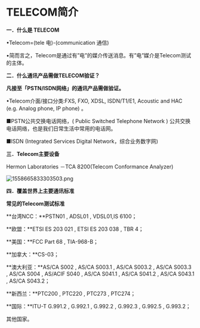 # TELECOM简介

**一．什么是 TELECOM**

•Telecom=(tele 电)-(communication 通信)

•简而言之，Telecom是通过有”电”的媒介传送消息。有”电”媒介是Telecom测试的主体。

 

**二．什么通讯产品需做TELECOM验证？**

**凡接至「PSTN/ISDN网络」的通讯产品需做验证。**

•Telecom介面/接口分类:FXS, FXO, XDSL, ISDN/T1/E1, Acoustic and HAC (e.g. Analog phone, IP phone) 。

 

■PSTN公共交换电话网络，( Public Switched Telephone Network ) 公共交换电话网络，也是我们日常生活中常用的电话网。

■ISDN (Integrated Services Digital Network，综合业务数字网)

 

 

**三．Telecom主要设备**

Hermon Laboratories －TCA 8200(Telecom Conformance Analyzer)

![1558665833303503.png](file:///C:\Users\ADMINI~1\AppData\Local\Temp\msohtmlclip1\01\clip_image002.jpg)

 

**四．覆盖世界上主要通讯标准**

**常见的Telecom测试标准**

**台湾NCC：**PSTN01 , ADSL01 , VDSL01,IS 6100；

**欧盟：**ETSI ES 203 021 , ETSI ES 203 038 , TBR 4；

**美国：**FCC Part 68 , TIA-968-B；

**加拿大：**CS-03；

**澳大利亚：**AS/CA S002 , AS/CA S003.1 , AS/CA S003.2 , AS/CA S003.3 , AS/CA S004 , AS/ACIF S040 , AS/CA S041.1 , AS/CA S041.2 , AS/CA S043.1 , AS/CA S043.2；

**新西兰：**PTC200 , PTC220 , PTC273 , PTC274；

**国际：**ITU-T G.991.2 , G.992.1 , G.992.2 , G.992.3 , G.992.5 , G.993.2；

其他国家。